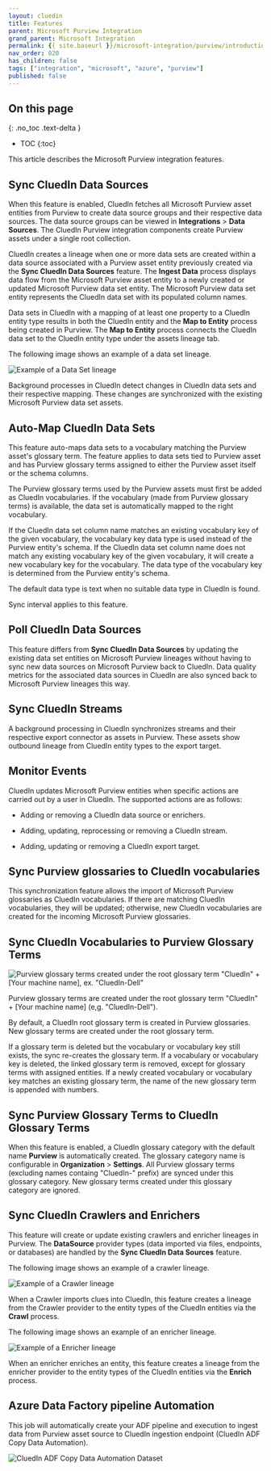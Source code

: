 ```yaml
---
layout: cluedin
title: Features
parent: Microsoft Purview Integration
grand_parent: Microsoft Integration
permalink: {{ site.baseurl }}/microsoft-integration/purview/introduction
nav_order: 020
has_children: false
tags: ["integration", "microsoft", "azure", "purview"]
published: false
---
```

## On this page
{: .no_toc .text-delta }
- TOC
{:toc}

This article describes the Microsoft Purview integration features.

## Sync CluedIn Data Sources

When this feature is enabled, CluedIn fetches all Microsoft Purview asset entities from Purview to create data source groups and their respective data sources. The data source groups can be viewed in **Integrations** > **Data Sources**. The CluedIn Purview integration components create Purview assets under a single root collection.

CluedIn creates a lineage when one or more data sets are created within a data source associated with a Purview asset entity previously created via the **Sync CluedIn Data Sources** feature. The **Ingest Data** process displays data flow from the Microsoft Purview asset entity to a newly created or updated Microsoft Purview data set entity. The Microsoft Purview data set entity represents the CluedIn data set with its populated column names.

Data sets in CluedIn with a mapping of at least one property to a CluedIn entity type results in both the CluedIn entity and the **Map to Entity** process being created in Purview. The **Map to Entity** process connects the CluedIn data set to the CluedIn entity type under the assets lineage tab.

The following image shows an example of a data set lineage.

![Example of a Data Set lineage](./media/dataset_lineage.png)

Background processes in CluedIn detect changes in CluedIn data sets and their respective mapping. These changes are synchronized with the existing Microsoft Purview data set assets.

## Auto-Map CluedIn Data Sets

This feature auto-maps data sets to a vocabulary matching the Purview asset's glossary term. The feature applies to data sets tied to Purview asset and has Purview glossary terms assigned to either the Purview asset itself or the schema columns.

The Purview glossary terms used by the Purview assets must first be added as CluedIn vocabularies. If the vocabulary (made from Purview glossary terms) is available, the data set is automatically mapped to the right vocabulary.

If the CluedIn data set column name matches an existing vocabulary key of the given vocabulary, the vocabulary key data type is used instead of the Purview entity's schema. If the CluedIn data set column name does not match any existing vocabulary key of the given vocabulary, it will create a new vocabulary key for the vocabulary. The data type of the vocabulary key is determined from the Purview entity's schema.

The default data type is text when no suitable data type in CluedIn is found.

Sync interval applies to this feature.

## Poll CluedIn Data Sources

This feature differs from **Sync CluedIn Data Sources** by updating the existing data set entities on Microsoft Purview lineages without having to sync new data sources on Microsoft Purview back to CluedIn. Data quality metrics for the associated data sources in CluedIn are also synced back to Microsoft Purview lineages this way.

## Sync CluedIn Streams

A background processing in CluedIn synchronizes streams and their respective export connector as assets in Purview. These assets show outbound lineage from CluedIn entity types to the export target.

## Monitor Events

CluedIn updates Microsoft Purview entities when specific actions are carried out by a user in CluedIn. The supported actions are as follows:

- Adding or removing a CluedIn data source or enrichers.

- Adding, updating, reprocessing or removing a CluedIn stream.

- Adding, updating or removing a CluedIn export target.

## Sync Purview glossaries to CluedIn vocabularies

This synchronization feature allows the import of Microsoft Purview glossaries as CluedIn vocabularies. If there are matching CluedIn vocabularies, they will be updated; otherwise, new CluedIn vocabularies are created for the incoming Microsoft Purview glossaries.

## Sync CluedIn Vocabularies to Purview Glossary Terms

![Purview glossary terms created under the root glossary term "CluedIn" + [Your machine name], ex. "CluedIn-Dell"](./media/vocab_to_glossary.png)

Purview glossary terms are created under the root glossary term "CluedIn" + [Your machine name] (e,g. "CluedIn-Dell").

By default, a CluedIn root glossary term is created in Purview glossaries. New glossary terms are created under the root glossary term.

If a glossary term is deleted but the vocabulary or vocabulary key still exists, the sync re-creates the glossary term. If a vocabulary or vocabulary key is deleted, the linked glossary term is removed, except for glossary terms with assigned entities. If a newly created vocabulary or vocabulary key matches an existing glossary term, the name of the new glossary term is appended with numbers.

## Sync Purview Glossary Terms to CluedIn Glossary Terms

When this feature is enabled, a CluedIn glossary category with the default name **Purview** is automatically created. The glossary category name is configurable in **Organization** > **Settings**. All Purview glossary terms (excluding names containg "CluedIn-" prefix) are synced under this glossary category. New glossary terms created under this glossary category are ignored.

## Sync CluedIn Crawlers and Enrichers

This feature will create or update existing crawlers and enricher lineages in Purview. The **DataSource** provider types (data imported via files, endpoints, or databases) are handled by the **Sync CluedIn Data Sources** feature.

The following image shows an example of a crawler lineage.

![Example of a Crawler lineage](./media/crawler_lineage.png)

When a Crawler imports clues into CluedIn, this feature creates a lineage from the Crawler provider to the entity types of the CluedIn entities via the **Crawl** process.

The following image shows an example of an enricher lineage.

![Example of a Enricher lineage](./media/enricher_lineage.png)

When an enricher enriches an entity, this feature creates a lineage from the enricher provider to the entity types of the CluedIn entities via the **Enrich** process.

## Azure Data Factory pipeline Automation

This job will automatically create your ADF pipeline and execution to ingest data from Purview asset source to CluedIn ingestion endpoint (CluedIn ADF Copy Data Automation).

![CluedIn ADF Copy Data Automation Dataset](./media/adf_copy.png)
